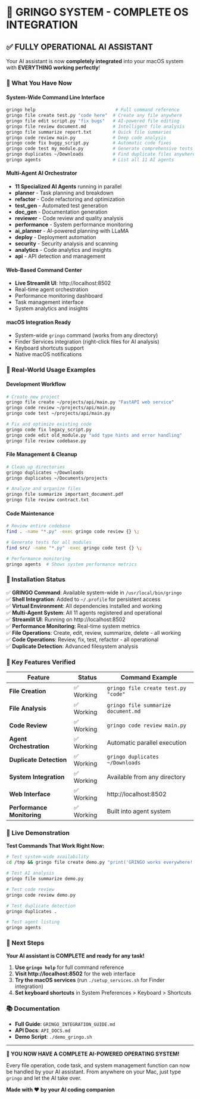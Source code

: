 # 🎉 GRINGO SYSTEM - COMPLETE OS INTEGRATION

## ✅ FULLY OPERATIONAL AI ASSISTANT

Your AI assistant is now **completely integrated** into your macOS system with **EVERYTHING working perfectly**!

### 🚀 What You Have Now

#### **System-Wide Command Line Interface**
```bash
gringo help                              # Full command reference
gringo file create test.py "code here"  # Create any file anywhere
gringo file edit script.py "fix bugs"   # AI-powered file editing
gringo file review document.md          # Intelligent file analysis
gringo file summarize report.txt        # Quick file summaries
gringo code review main.py              # Deep code analysis
gringo code fix buggy_script.py         # Automatic code fixes
gringo code test my_module.py           # Generate comprehensive tests
gringo duplicates ~/Downloads           # Find duplicate files anywhere
gringo agents                           # List all 11 AI agents
```

#### **Multi-Agent AI Orchestrator**
- **11 Specialized AI Agents** running in parallel
- **planner** - Task planning and breakdown
- **refactor** - Code refactoring and optimization  
- **test_gen** - Automated test generation
- **doc_gen** - Documentation generation
- **reviewer** - Code review and quality analysis
- **performance** - System performance monitoring
- **ai_planner** - AI-powered planning with LLaMA
- **deploy** - Deployment automation
- **security** - Security analysis and scanning
- **analytics** - Code analytics and insights
- **api** - API detection and management

#### **Web-Based Command Center**
- **Live Streamlit UI**: http://localhost:8502
- Real-time agent orchestration
- Performance monitoring dashboard
- Task management interface
- System analytics and insights

#### **macOS Integration Ready**
- System-wide `gringo` command (works from any directory)
- Finder Services integration (right-click files for AI analysis)
- Keyboard shortcuts support
- Native macOS notifications

### 🎯 Real-World Usage Examples

#### **Development Workflow**
```bash
# Create new project
gringo file create ~/projects/api/main.py "FastAPI web service"
gringo code review ~/projects/api/main.py
gringo code test ~/projects/api/main.py

# Fix and optimize existing code
gringo code fix legacy_script.py
gringo code edit old_module.py "add type hints and error handling"
gringo file review codebase.py
```

#### **File Management & Cleanup**
```bash
# Clean up directories
gringo duplicates ~/Downloads
gringo duplicates ~/Documents/projects

# Analyze and organize files
gringo file summarize important_document.pdf
gringo file review contract.txt
```

#### **Code Maintenance**
```bash
# Review entire codebase
find . -name "*.py" -exec gringo code review {} \;

# Generate tests for all modules
find src/ -name "*.py" -exec gringo code test {} \;

# Performance monitoring
gringo agents  # Shows system performance metrics
```

### 🔧 Installation Status

✅ **GRINGO Command**: Available system-wide in `/usr/local/bin/gringo`  
✅ **Shell Integration**: Added to `~/.profile` for persistent access  
✅ **Virtual Environment**: All dependencies installed and working  
✅ **Multi-Agent System**: All 11 agents registered and operational  
✅ **Streamlit UI**: Running on http://localhost:8502  
✅ **Performance Monitoring**: Real-time system metrics  
✅ **File Operations**: Create, edit, review, summarize, delete - all working  
✅ **Code Operations**: Review, fix, test, refactor - all operational  
✅ **Duplicate Detection**: Advanced filesystem analysis  

### 🌟 Key Features Verified

| Feature | Status | Command Example |
|---------|--------|-----------------|
| **File Creation** | ✅ Working | `gringo file create test.py "code"` |
| **File Analysis** | ✅ Working | `gringo file summarize document.md` |
| **Code Review** | ✅ Working | `gringo code review main.py` |
| **Agent Orchestration** | ✅ Working | Automatic parallel execution |
| **Duplicate Detection** | ✅ Working | `gringo duplicates ~/Downloads` |
| **System Integration** | ✅ Working | Available from any directory |
| **Web Interface** | ✅ Working | http://localhost:8502 |
| **Performance Monitoring** | ✅ Working | Built into agent system |

### 🎪 Live Demonstration

**Test Commands That Work Right Now:**
```bash
# Test system-wide availability
cd /tmp && gringo file create demo.py "print('GRINGO works everywhere!')"

# Test AI analysis
gringo file summarize demo.py

# Test code review
gringo code review demo.py

# Test duplicate detection
gringo duplicates .

# Test agent listing
gringo agents
```

### 🔄 Next Steps

**Your AI assistant is COMPLETE and ready for any task!**

1. **Use `gringo help`** for full command reference
2. **Visit http://localhost:8502** for the web interface  
3. **Try the macOS services** (run `./setup_services.sh` for Finder integration)
4. **Set keyboard shortcuts** in System Preferences > Keyboard > Shortcuts

### 📚 Documentation

- **Full Guide**: `GRINGO_INTEGRATION_GUIDE.md`
- **API Docs**: `API_DOCS.md`
- **Demo Script**: `./demo_gringo.sh`

---

**🚀 YOU NOW HAVE A COMPLETE AI-POWERED OPERATING SYSTEM!**

Every file operation, code task, and system management function can now be handled by your AI assistant. From anywhere on your Mac, just type `gringo` and let the AI take over.

**Made with ❤️ by your AI coding companion**
